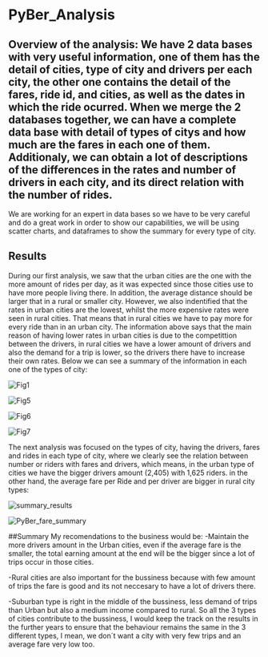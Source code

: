 # PyBer_Analysis

## Overview of the analysis: We have 2 data bases with very useful information, one of them has the detail of cities, type of city and drivers per each city, the other one contains the detail of the fares, ride id, and cities, as well as the dates in which the ride ocurred. When we merge the 2 databases together, we can have a complete data base with detail of types of citys and how much are the fares in each one of them. Additionaly, we can obtain a lot of descriptions of the differences in the rates and number of drivers in each city, and its direct relation with the number of rides. 
We are working for an expert in data bases so we have to be very careful and do a great work in order to show our capabilities, we will be using scatter charts, and dataframes to show the summary for every type of city. 

## Results
During our first analysis, we saw that the urban cities are the one with the more amount of rides per day, as it was expected since those cities use to have more people living there. In addition, the average distance should be larger that in a rural or smaller city. However, we also indentified that the rates in urban cities are the lowest, whilst the more expensive rates were seen in rural cities. That means that in rural cities we have to pay more for every ride than in an urban city. 
The information above says that the main reason of having lower rates in urban cities is due to the competittion between the drivers, in rural cities we have a lower amount of drivers and also the demand for a trip is lower, so the drivers there have to increase their own rates. Below we can see a summary of the information in each one of the types of city:

![Fig1](https://user-images.githubusercontent.com/108499271/182998604-51561b08-a2f6-4251-9911-df5d9ed2588c.png)

![Fig5](https://user-images.githubusercontent.com/108499271/182998687-4aad57a3-b99b-4727-a711-243b8e79e2a2.png)

![Fig6](https://user-images.githubusercontent.com/108499271/182998658-0c8b303f-064d-40cc-8510-5969b9373f5c.png)

![Fig7](https://user-images.githubusercontent.com/108499271/182998703-f843847d-6812-4ad7-ac0f-cdbb25556123.png)

The next analysis was focused on the types of city, having the drivers, fares and rides in each type of city, where we clearly see the relation between number or riders with fares and drivers, which means, in the urban type of cities we have the bigger drivers amount (2,405) with 1,625 riders. in the other hand, the average fare per Ride and per driver are bigger in rural city types:

![summary_results](https://user-images.githubusercontent.com/108499271/182998948-3dd944f2-8117-4494-a779-2dec70823ea8.png)

![PyBer_fare_summary](https://user-images.githubusercontent.com/108499271/182999205-4b7bf99e-99a1-4ace-9737-6a2f835feeb8.png)

##Summary
My recomendations to the business would be:
-Maintain the more drivers amount in the Urban cities, even if the average fare is the smaller, the total earning amount at the end will be the bigger since a lot of trips occur in those cities.

-Rural cities are also important for the bussiness because with few amount of trips the fare is good and its not neccesary to have a lot of drivers there.

-Suburban type is right in the middle of the bussiness, less demand of trips than Urban but also a medium income compared to rural. So all the 3 types of cities contribute to the bussiness, I would keep the track on the results in the further years to ensure that the behaviour remains the same in the 3 different types, I mean, we don´t want a city with very few trips and an average fare very low too. 

